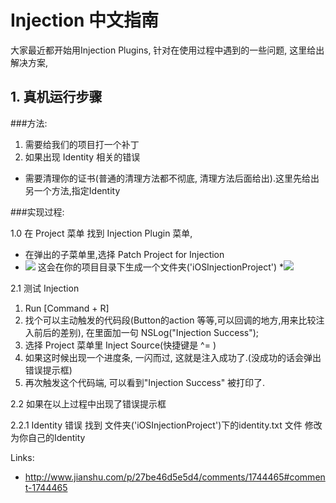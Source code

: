 # Injection 中文指南

大家最近都开始用Injection Plugins, 针对在使用过程中遇到的一些问题, 这里给出解决方案,



## 1. 真机运行步骤

###方法:

1. 需要给我们的项目打一个补丁
2. 如果出现 Identity 相关的错误
 * 需要清理你的证书(普通的清理方法都不彻底, 清理方法后面给出).这里先给出另一个方法,指定Identity

###实现过程:

1.0 在 Project 菜单 找到 Injection Plugin 菜单, 

  * 在弹出的子菜单里,选择 Patch Project for Injection
  * ![](http://7xn6cd.com1.z0.glb.clouddn.com/16-3-31/2085161.jpg)
  这会在你的项目目录下生成一个文件夹('iOSInjectionProject')
  *![](http://7xn6cd.com1.z0.glb.clouddn.com/16-3-31/57151311.jpg)
  
2.1 测试 Injection

  1. Run [Command + R]
  2. 找个可以主动触发的代码段(Button的action 等等,可以回调的地方,用来比较注入前后的差别), 
     在里面加一句 NSLog("Injection Success");
  3. 选择 Project 菜单里 Inject Source(快捷键是 ^= )
  4. 如果这时候出现一个进度条, 一闪而过, 这就是注入成功了.(没成功的话会弹出错误提示框)
  5. 再次触发这个代码端, 可以看到"Injection Success" 被打印了.

2.2 如果在以上过程中出现了错误提示框

  2.2.1 Identity 错误
    找到 文件夹('iOSInjectionProject')下的identity.txt 文件
    修改为你自己的Identity

Links:

 * http://www.jianshu.com/p/27be46d5e5d4/comments/1744465#comment-1744465
